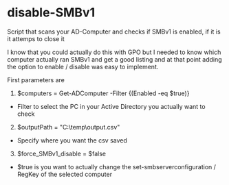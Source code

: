 # disable-SMBv1
Script that scans your AD-Computer and checks if SMBv1 is enabled, if it is it attemps to close it

I know that you could actually do this with GPO but I needed to know which computer actually ran SMBv1 and get a good listing and at that point adding the option to enable / disable was easy to implement.

First parameters are 

1. $computers = Get-ADComputer -Filter {(Enabled -eq $true)}
  - Filter to select the PC in your Active Directory you actually want to check
2. $outputPath = "C:\temp\output.csv"
  - Specify where you want the csv saved
3. $force_SMBv1_disable = $false
  - $true is you want to actually change the set-smbserverconfiguration / RegKey of the selected computer
